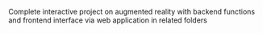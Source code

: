 Complete interactive project on augmented reality with backend functions and frontend interface via web application in related folders
